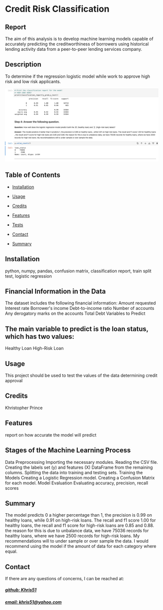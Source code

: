 # Credit Risk Classification 
## Report
The aim of this analysis is to develop machine learning models capable of accurately predicting the creditworthiness of borrowers using historical lending activity data from a peer-to-peer lending services company.




## Description
To determine if the regression logistic model while work to approve high risk and low risk applicants.

![app_image](mockup.png)

## Table of Contents
- [Installation](#installation)
- [Usage](#usage)
- [Credits](#credits)

- [Features](#features)
- [Tests](#tests)
- [Contact](#contact)
- [Summary](#summary)




## Installation
python, numpy, pandas, confusion matrix, classification report, train split test, logistic regression 

## Financial Information in the Data

The dataset includes the following financial information:
Amount requested
Interest rate
Borrower's income
Debt-to-income ratio
Number of accounts
Any derogatory marks on the accounts
Total Debt
Variables to Predict

## The main variable to predict is the loan status, which has two values:
Healthy Loan
High-Risk Loan

## Usage
This project should be used to test the values of the data determining credit approval 

## Credits
Khristopher Prince

## Features
report on how accurate the model will predict 

## Stages of the Machine Learning Process

Data Preprocessing
Importing the necessary modules.
Reading the CSV file.
Creating the labels set (y) and features (X) DataFrame from the remaining columns.
Splitting the data into training and testing sets.
Training the Models
Creating a Logistic Regression model.
Creating a Confusion Matrix for each model.
Model Evaluation
Evaluating accuracy, precision, recall scores

## Summary
The model predicts 0 a higher percentage than 1, the precision is 0.99 on healthy loans, while 0.91 on high-risk loans. The recall and f1 score 1.00 for healthy loans, the recall and f1 score for high-risk loans are 0.85 and 0.88. the reason for this is due to unbalance data, we have 75036 records for healthy loans, where we have 2500 records for high-risk loans. My recommendations will to under sample or over sample the data. I would recommend using the model if the amount of data for each category where equal.

## Contact
If there are any questions of concerns, I can be reached at:
##### [github: Khris51](https://github.com/Khris51)
##### [email: khris51@yahoo.com](mailto:khris51@yahoo.com)
